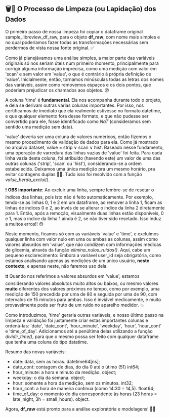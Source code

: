 
## 🗑💎 O Processo de Limpeza (ou Lapidação) dos Dados

O primeiro passo de nossa limpeza foi copiar o dataframe original sample_libreview_df_raw, para o objeto **df_raw**, com nome mais simples e no qual poderíamos fazer todas as transformações necessárias sem perdermos de vista nossa fonte original. ✅

Como já planejávamos uma análise simples, a maior parte das variáveis originais só nos seriam úteis num primeiro momento, principalmente para corrigir alguma informação imprecisa, como uma medição com valor em 'scan' e sem valor em 'value', o que é contrário à própria definição de 'value'.
Inicialmente, então, tornamos minúsculas todas as letras dos nomes das variáveis, assim como removemos espaços e os dois pontos, que poderiam prejudicar os chamados aos objetos. 😵

A coluna 'time' é **fundamental**. Ela nos acompanha durante todo o projeto, e dela se derivam outras várias colunas importantes. Por isso, nos certificamos de imediato que ela realmente estivesse no formato datetime, e que qualquer elemento fora desse formato, e que não pudesse ser convertido para ele, fosse identificado como *NaT* (consideramos sem sentido uma medição sem data).

'value' deveria ser uma coluna de valores numéricos, então fizemos o mesmo procedimento de validação de dados para ela. Como já mostrado no arquivo dataset, value = strip ∨ scan ∨ hist. Baseado nesse fundamento, uma operação de varredura das linhas vazias de 'value' foi feita. Para cada linha vazia desta coluna, foi atribuído (havendo este) um valor de uma das outras colunas ('strip', 'scan' ou 'hist'), considerando-se a ordem estabelecida. Deixamos uma única medição pra um mesmo horário, pra evitar contagens duplas 👯‍♀️. Tudo isso foi resolvido com a função *value_herda_exclui()*.

❗ **OBS importante**: Ao excluir uma linha, sempre lembre-se de resetar o índices das linhas, pois isto não é feito automaticamente. Por exemplo, tendo-se as linhas 0, 1 e 2 em um dataframe, ao remover a linha 1, ficam as linhas de índices 0 e 2, ao invés de se alterar o índice da linha 2 diretamente para 1. Então, após a remoção, visualmente duas linhas estão disponíveis, 0 e 1, mas o índice da linha 1 ainda é 2, se não tiver sido resetado. Isso induz a muitos erros!! 😓

Neste momento, ficamos só com as variáveis 'value' e 'time', e excluímos qualquer linha com valor nulo em uma ou ambas as colunas, assim como valores absurdos em 'value', que não condizem com informações médicas de glicemia, através da função *elimina_nulos_ruidos()*.
Aqui, cabe um pequeno esclarecimento: Embora a variável user_id seja obrigatória, como estamos analisando apenas as medições de um único usuário, **neste contexto**, e apenas neste, não faremos uso dela.

❗❗ Quando nos referimos a valores absurdos em 'value', estamos considerando valores absolutos muito altos ou baixos, ou mesmo valores **muito** diferentes dos valores próximos no tempo, como por exemplo, uma medição de 150 precedida por uma de 80 e seguida por uma de 90, com intervalos de 15 minutos para ambas. Isso é inviável medicamente, e muito provavelmente pode ser fruto de um ruído no aparelho medidor. 💥

Como introduzimos, 'time' geraria outras variáveis, e nosso último passo na limpeza e validação foi justamente criar estas importantes colunas e ordená-las: 'date', 'date_cont', 'hour_minute', 'weekday', 'hour', 'hour_cont' e 'time_of_day'.
Adicionamos até a penúltima delas utilizando a função *dividir_time()*, para que o mesmo possa ser feito com qualquer dataframe que tenha uma coluna do tipo datatime.

Resumo das novas variáveis:

* date: data, sem as horas. datetime64[ns];
* date_cont: contagem de dias, do dia 0 até o útimo (51) int64;
* hour_minute: a hora e minuto da medição. object;
* weekday: o dia da semana. object;
* hour: somente a hora da medição, sem os minutos. int32;
* hour_cont: a hora de maneira contínua (como 14:30 = 14,5). float64;
* time_of_day: o momento do dia correspondente às horas (23 horas = late_night, 3h = small_hours). object.

Agora, **df_raw** está pronto para a análise exploratória e modelagens! 🤗🥳